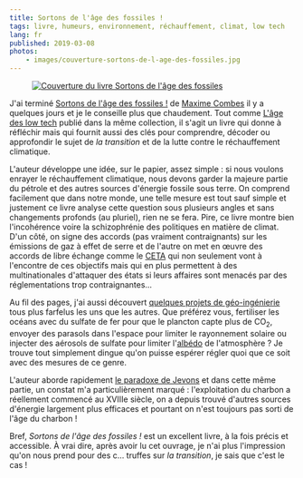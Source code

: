 ```yaml
---
title: Sortons de l'âge des fossiles !
tags: livre, humeurs, environnement, réchauffement, climat, low tech
lang: fr
published: 2019-03-08
photos:
    - images/couverture-sortons-de-l-age-des-fossiles.jpg
---
```


<figure class="object-left bordered">
    <a href="/images/couverture-sortons-de-l-age-des-fossiles.jpg"><img src="/images/220x/couverture-sortons-de-l-age-des-fossiles.jpg" alt="Couverture du livre Sortons de l'âge des fossiles"></a>
</figure>

J'ai terminé [Sortons de l'âge des
fossiles&nbsp;!](http://www.seuil.com/ouvrage/sortons-de-l-age-des-fossiles-maxime-combes/9782021160765)
de [Maxime Combes](https://twitter.com/MaximCombes) il y a quelques jours et je
le conseille plus que chaudement. Tout comme [L'âge des low
tech](/post/livre-l-age-des-low-tech/) publié dans la même collection, il s'agit
un livre qui donne à réfléchir mais qui fournit aussi des clés pour comprendre,
décoder ou approfondir le sujet de *la transition* et de la lutte contre le
réchauffement climatique.

L'auteur développe une idée, sur le papier, assez simple&nbsp;: si nous voulons
enrayer le réchauffement climatique, nous devons garder la majeure partie du
pétrole et des autres sources d'énergie fossile sous terre. On comprend
facilement que dans notre monde, une telle mesure est tout sauf simple et
justement ce livre analyse cette question sous plusieurs angles et sans
changements profonds (au pluriel), rien ne se fera. Pire, ce livre montre bien
l'incohérence voire la schizophrénie des politiques en matière de climat. D'un
côté, on signe des accords (pas vraiment contraignants) sur les émissions de gaz
à effet de serre et de l'autre on met en œuvre des accords de libre échange
comme le [CETA](https://fr.wikipedia.org/wiki/Accord_%C3%A9conomique_et_commercial_global) qui non seulement vont à l'encontre de ces objectifs mais qui en
plus permettent à des multinationales d'attaquer des états si leurs affaires
sont menacés par des réglementations trop contraignantes…

Au fil des pages, j'ai aussi découvert [quelques projets de
géo-ingénierie](https://fr.wikipedia.org/wiki/G%C3%A9o-ing%C3%A9nierie#Les_moyens)
tous plus farfelus les uns que les autres. Que préférez vous, fertiliser les
océans avec du sulfate de fer pour que le plancton capte plus de CO<sub>2</sub>,
envoyer des parasols dans l'espace pour limiter le rayonnement solaire ou
injecter des aérosols de sulfate pour limiter
l'[albédo](https://fr.wikipedia.org/wiki/Alb%C3%A9do) de l'atmosphère&nbsp;? Je
trouve tout simplement dingue qu'on puisse espérer régler quoi que ce soit avec
des mesures de ce genre.

L'auteur aborde rapidement [le paradoxe de
Jevons](https://fr.wikipedia.org/wiki/Paradoxe_de_Jevons) et dans cette même
partie, un constat m'a particulièrement marqué&nbsp;: l'exploitation du charbon
a réellement commencé au XVIIIe siècle, on a depuis trouvé d'autres sources
d'énergie largement plus efficaces et pourtant on n'est toujours pas sorti de
l'âge du charbon&nbsp;!

Bref, _Sortons de l'âge des fossiles&nbsp;!_ est un excellent livre, à la fois
précis et accessible. À vrai dire, après avoir lu cet ouvrage, je n'ai plus
l'impression qu'on nous prend pour des c… truffes sur *la transition*, je sais
que c'est le cas&nbsp;!
